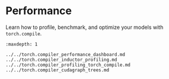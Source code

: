 # Performance

Learn how to profile, benchmark, and optimize your models with `torch.compile`.

```{toctree}
:maxdepth: 1

../../torch.compiler_performance_dashboard.md
../../torch.compiler_inductor_profiling.md
../../torch.compiler_profiling_torch_compile.md
../../torch.compiler_cudagraph_trees.md
```
